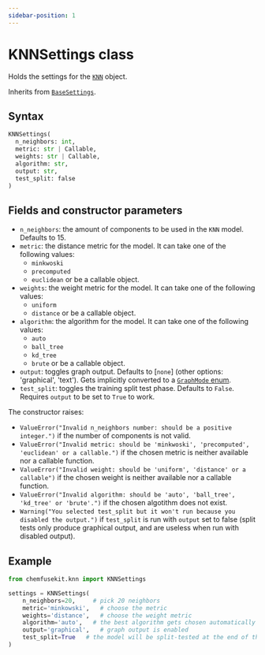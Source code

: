 ```yaml
---
sidebar-position: 1
---
```


# KNNSettings class

Holds the settings for the [`KNN`](knn.md) object.

Inherits from [`BaseSettings`](../base/basesettings.md).

## Syntax

```python
KNNSettings(
  n_neighbors: int,
  metric: str | Callable,
  weights: str | Callable,
  algorithm: str,
  output: str,
  test_split: false
)
```

## Fields and constructor parameters
- `n_neighbors`: the amount of components to be used in the `KNN` model. Defaults to 15.
- `metric`: the distance metric for the model. It can take one of the following values:
    - `minkwoski`
    - `precomputed`
    - `euclidean`
  or be a callable object.
- `weights`: the weight metric for the model. It can take one of the following values:
    - `uniform`
    - `distance`
  or be a callable object.
- `algorithm`: the algorithm for the model. It can take one of the following values:
    - `auto`
    - `ball_tree`
    - `kd_tree`
    - `brute`
  or be a callable object.
- `output`: toggles graph output. Defaults to [`none`] (other options: 'graphical', 'text'). Gets implicitly converted to a [`GraphMode` enum](../utils/graphmode.md).
- `test_split`: toggles the training split test phase. Defaults to `False`. Requires `output` to be set to `True` to work.

The constructor raises:
- `ValueError("Invalid n_neighbors number: should be a positive integer.")` if the number of components is not valid.
- `ValueError("Invalid metric: should be 'minkwoski', 'precomputed', 'euclidean' or a callable.")` if the chosen metric is neither available nor a callable function.
- `ValueError("Invalid weight: should be 'uniform', 'distance' or a callable")` if the chosen weight is neither available nor a callable function.
- `ValueError("Invalid algorithm: should be 'auto', 'ball_tree', 'kd_tree' or 'brute'.")` if the chosen algotithm does not exist.
- `Warning("You selected test_split but it won't run because you disabled the output.")` if `test_split` is run with `output` set to false (split tests only produce graphical output, and are useless when run with disabled output).

## Example

```python
from chemfusekit.knn import KNNSettings

settings = KNNSettings(
    n_neighbors=20,     # pick 20 neighbors
    metric='minkowski',   # choose the metric
    weights='distance',   # choose the weight metric
    algorithm='auto',   # the best algorithm gets chosen automatically
    output='graphical',   # graph output is enabled
    test_split=True   # the model will be split-tested at the end of the training
)
```